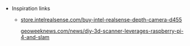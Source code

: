- Inspiration links
	- [store.intelrealsense.com/buy-intel-realsense-depth-camera-d455](https://store.intelrealsense.com/buy-intel-realsense-depth-camera-d455.html)
	  
	  [geoweeknews.com/news/diy-3d-scanner-leverages-raspberry-pi-4-and-slam](https://www.geoweeknews.com/news/diy-3d-scanner-leverages-raspberry-pi-4-and-slam)